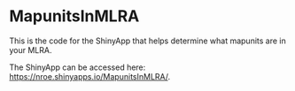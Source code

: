 # MapunitsInMLRA
This is the code for the ShinyApp that helps determine what mapunits are in your MLRA.

The ShinyApp can be accessed here: https://nroe.shinyapps.io/MapunitsInMLRA/.
